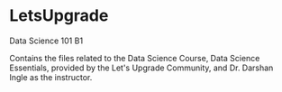 # LetsUpgrade
Data Science 101 B1


Contains the files related to the Data Science Course, Data Science Essentials, provided by the Let's Upgrade Community, and Dr. Darshan Ingle as the instructor.  
